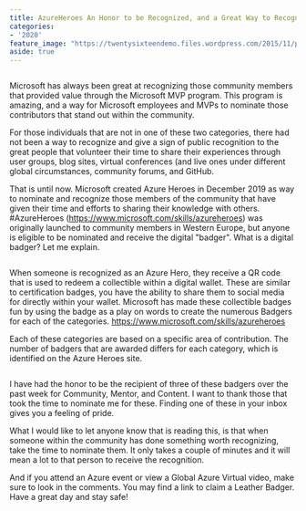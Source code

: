 ```yaml
---
title: AzureHeroes An Honor to be Recognized, and a Great Way to Recognize Others
categories:
- '2020'
feature_image: "https://twentysixteendemo.files.wordpress.com/2015/11/post.png"
aside: true
---
```



<figure class="wp-block-image size-large"><img src="https://captainhyperscaler.files.wordpress.com/2020/05/img_1390.jpg?w=828" alt="" class="wp-image-644"/></figure>


Microsoft has always been great at recognizing those community members that provided value through the Microsoft MVP program. This program is amazing, and a way for Microsoft employees and MVPs to nominate those contributors that stand out within the community.  

For those individuals that are not in one of these two categories, there had not been a way to recognize and give a sign of public recognition to the great people that volunteer their time to share their experiences through user groups, blog sites, virtual conferences (and live ones under different global circumstances, community forums, and GitHub. 

That is until now. Microsoft created Azure Heroes in December 2019 as way to nominate and recognize those members of the community that have given their time and efforts to sharing their knowledge with others. #AzureHeroes (<a href="https://www.microsoft.com/skills/azureheroes">https://www.microsoft.com/skills/azureheroes</a>) was originally launched to community members in Western Europe, but anyone is eligible to be nominated and receive the digital "badger". What is a digital badger? Let me explain. 


<figure class="wp-block-image size-large"><img src="https://captainhyperscaler.files.wordpress.com/2020/05/img_1374.jpg?w=469" alt="" class="wp-image-645"/></figure>

When someone is recognized as an Azure Hero, they receive a QR code that is used to redeem a collectible within a digital wallet. These are similar to certification badges, you have the ability to share them to social media for directly within your wallet. Microsoft has made these collectible badges fun by using the badge as a play on words to create the numerous Badgers for each of the categories. <a href="https://www.microsoft.com/skills/azureheroes">https://www.microsoft.com/skills/azureheroes</a>

Each of these categories are based on a specific area of contribution. The number of badgers that are awarded differs for each category, which is identified on the Azure Heroes site. 


<figure class="wp-block-image size-large"><img src="https://captainhyperscaler.files.wordpress.com/2020/05/img_1375.jpg?w=447" alt="" class="wp-image-646"/></figure>


I have had the honor to be the recipient of three of these badgers over the past week for Community, Mentor, and Content. I want to thank those that took the time to nominate me for these. Finding one of these in your inbox gives you a feeling of pride. 

What I would like to let anyone know that is reading this, is that when someone within the community has done something worth recognizing, take the time to nominate them. It only takes a couple of minutes and it will mean a lot to that person to receive the recognition. 

And if you attend an Azure event or view a Global Azure Virtual video, make sure to look in the comments. You may find a link to claim a Leather Badger.  Have a great day and stay safe!

<figure class="wp-block-image size-large"><img src="https://captainhyperscaler.files.wordpress.com/2020/05/img_1371-1.jpg?w=828" alt="" class="wp-image-648"/></figure>

